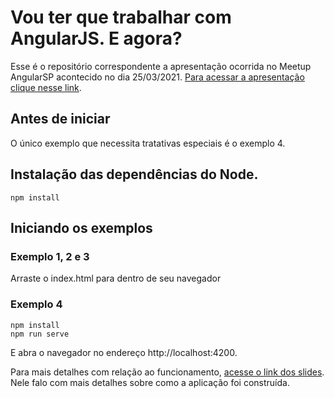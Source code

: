 # Vou ter que trabalhar com AngularJS. E agora?
Esse é o repositório correspondente a apresentação ocorrida no Meetup AngularSP acontecido no dia 25/03/2021. [Para acessar a apresentação clique nesse link](https://speakerdeck.com/gdinn/vou-ter-que-trabalhar-com-angularjs-e-agora).


## Antes de iniciar
O único exemplo que necessita tratativas especiais é o exemplo 4. 

## Instalação das dependências do Node.
````shell
npm install
````

## Iniciando os exemplos
### Exemplo 1, 2 e 3
Arraste o index.html para dentro de seu navegador

### Exemplo 4
````shell
npm install
npm run serve
````
  
E abra o navegador no endereço http://localhost:4200.

Para mais detalhes com relação ao funcionamento, [acesse o link dos slides](https://speakerdeck.com/gdinn/vou-ter-que-trabalhar-com-angularjs-e-agora). Nele falo com mais detalhes sobre como a aplicação foi construída.